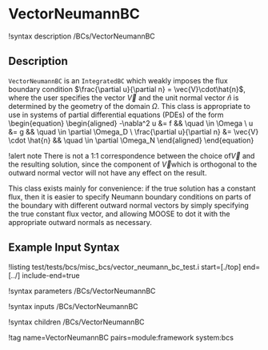 # VectorNeumannBC

!syntax description /BCs/VectorNeumannBC

## Description

`VectorNeumannBC` is an `IntegratedBC` which weakly imposes the flux boundary condition
$\frac{\partial u}{\partial n} = \vec{V}\cdot\hat{n}$, where the user specifies the vector $\vec{V}$
and the unit normal vector $\hat{n}$ is determined by the geometry of the domain $\Omega$. This class
is appropriate to use in systems of partial differential equations (PDEs) of the form
\begin{equation}
\begin{aligned}
  -\nabla^2 u &= f && \quad \in \Omega \\
  u &= g && \quad \in \partial \Omega_D \\
  \frac{\partial u}{\partial n} &= \vec{V} \cdot \hat{n} && \quad \in \partial \Omega_N
\end{aligned}
\end{equation}

!alert note
There is not a 1:1 correspondence between the choice of$\vec{V}$ and the resulting solution, since
the component of $\vec{V}$which is orthogonal to the outward normal vector will not have any effect
on the result.

This class exists mainly for convenience: if the true solution has a constant flux, then it is easier
to specify Neumann boundary conditions on parts of the boundary with different outward normal vectors
by simply specifying the true constant flux vector, and allowing MOOSE to dot it with the appropriate
outward normals as necessary.

## Example Input Syntax

!listing test/tests/bcs/misc_bcs/vector_neumann_bc_test.i start=[./top] end=[../] include-end=true

!syntax parameters /BCs/VectorNeumannBC

!syntax inputs /BCs/VectorNeumannBC

!syntax children /BCs/VectorNeumannBC

!tag name=VectorNeumannBC pairs=module:framework system:bcs
